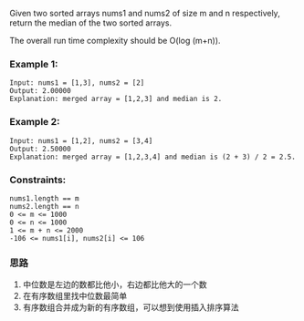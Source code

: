 Given two sorted arrays nums1 and nums2 of size m and n respectively, return the median of the two sorted arrays.

The overall run time complexity should be O(log (m+n)).

### Example 1:

```
Input: nums1 = [1,3], nums2 = [2]
Output: 2.00000
Explanation: merged array = [1,2,3] and median is 2.
```

### Example 2:

```
Input: nums1 = [1,2], nums2 = [3,4]
Output: 2.50000
Explanation: merged array = [1,2,3,4] and median is (2 + 3) / 2 = 2.5.
```

### Constraints:

```
nums1.length == m
nums2.length == n
0 <= m <= 1000
0 <= n <= 1000
1 <= m + n <= 2000
-106 <= nums1[i], nums2[i] <= 106
```

### 思路

1. 中位数是左边的数都比他小，右边都比他大的一个数
2. 在有序数组里找中位数最简单
3. 有序数组合并成为新的有序数组，可以想到使用插入排序算法
